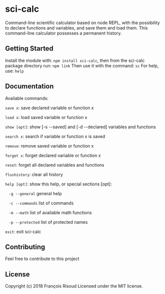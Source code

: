 # sci-calc

Command-line scientific calculator based on node REPL, with the possibility to declare functions and variables, and save them and load them. This command-line calculator possesses a permanent history.

## Getting Started
Install the module with: `npm install sci-calc`, then from the sci-calc package directory run: `npm link`
Then use it with the command: `sc`
For help, use: `help`

## Documentation
Available commands:

`save x`: save declared variable or function x

`load x`: load saved variable or function x

`show [opt]`: show [-s --saved] and [-d --declared] variables and functions

`search x`: search if variable or function x is saved

`remove`: remove saved variable or function x

`forget x`: forget declared variable or function x

`reset`: forget all declared variables and functions

`flushistory`: clear all history

`help [opt]`: show this help, or special sections [opt]:

&nbsp;&nbsp;&nbsp;`-g --general`   general help

&nbsp;&nbsp;&nbsp;`-c --commands`  list of commands

&nbsp;&nbsp;&nbsp;`-m --math`      list of available math functions

&nbsp;&nbsp;&nbsp;`-p --protected` list of protected names

`exit`: exit sci-calc

## Contributing
Feel free to contribute to this project

## License
Copyright (c) 2018 François Risoud
Licensed under the MIT license.
